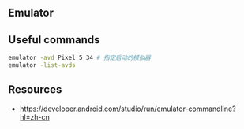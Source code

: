 ## Emulator

## Useful commands

```sh
emulator -avd Pixel_5_34 # 指定启动的模拟器
emulator -list-avds
```

## Resources

- https://developer.android.com/studio/run/emulator-commandline?hl=zh-cn
